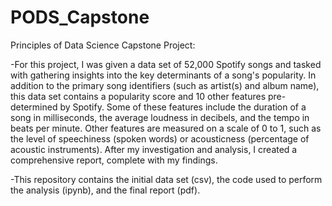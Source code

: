 # PODS_Capstone
Principles of Data Science Capstone Project:

-For this project, I was given a data set of 52,000 Spotify songs and tasked with gathering insights into the key determinants of a song's popularity. In addition to the primary song identifiers (such as artist(s) and album name), this data set contains a popularity score and 10 other features pre-determined by Spotify. Some of these features include the duration of a song in milliseconds, the average loudness in decibels, and the tempo in beats per minute. Other features are measured on a scale of 0 to 1, such as the level of speechiness (spoken words) or acousticness (percentage of acoustic instruments). After my investigation and analysis, I created a comprehensive report, complete with my findings.

-This repository contains the initial data set (csv), the code used to perform the analysis (ipynb), and the final report (pdf).


